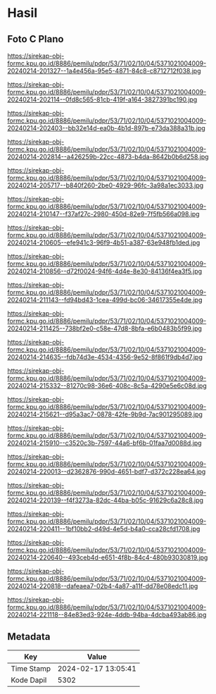 # Hasil

## Foto C Plano

https://sirekap-obj-formc.kpu.go.id/8886/pemilu/pdpr/53/71/02/10/04/5371021004009-20240214-201327--1a4e456a-95e5-4871-84c8-c8712712f038.jpg

https://sirekap-obj-formc.kpu.go.id/8886/pemilu/pdpr/53/71/02/10/04/5371021004009-20240214-202114--0fd8c565-81cb-419f-a164-3827391bc190.jpg

https://sirekap-obj-formc.kpu.go.id/8886/pemilu/pdpr/53/71/02/10/04/5371021004009-20240214-202403--bb32e14d-ea0b-4b1d-897b-e73da388a31b.jpg

https://sirekap-obj-formc.kpu.go.id/8886/pemilu/pdpr/53/71/02/10/04/5371021004009-20240214-202814--a426259b-22cc-4873-b4da-8642b0b6d258.jpg

https://sirekap-obj-formc.kpu.go.id/8886/pemilu/pdpr/53/71/02/10/04/5371021004009-20240214-205717--b840f260-2be0-4929-96fc-3a98a1ec3033.jpg

https://sirekap-obj-formc.kpu.go.id/8886/pemilu/pdpr/53/71/02/10/04/5371021004009-20240214-210147--f37af27c-2980-450d-82e9-7f5fb566a098.jpg

https://sirekap-obj-formc.kpu.go.id/8886/pemilu/pdpr/53/71/02/10/04/5371021004009-20240214-210605--efe941c3-96f9-4b51-a387-63e948fb1ded.jpg

https://sirekap-obj-formc.kpu.go.id/8886/pemilu/pdpr/53/71/02/10/04/5371021004009-20240214-210856--d72f0024-94f6-4d4e-8e30-84136f4ea3f5.jpg

https://sirekap-obj-formc.kpu.go.id/8886/pemilu/pdpr/53/71/02/10/04/5371021004009-20240214-211143--fd94bd43-1cea-499d-bc06-34617355e4de.jpg

https://sirekap-obj-formc.kpu.go.id/8886/pemilu/pdpr/53/71/02/10/04/5371021004009-20240214-211425--738bf2e0-c58e-47d8-8bfa-e6b0483b5f99.jpg

https://sirekap-obj-formc.kpu.go.id/8886/pemilu/pdpr/53/71/02/10/04/5371021004009-20240214-214635--fdb74d3e-4534-4356-9e52-8f861f9db4d7.jpg

https://sirekap-obj-formc.kpu.go.id/8886/pemilu/pdpr/53/71/02/10/04/5371021004009-20240214-215332--81270c98-36e6-408c-8c5a-4290e5e6c08d.jpg

https://sirekap-obj-formc.kpu.go.id/8886/pemilu/pdpr/53/71/02/10/04/5371021004009-20240214-215621--d95a3ac7-0878-42fe-9b9d-7ac901295089.jpg

https://sirekap-obj-formc.kpu.go.id/8886/pemilu/pdpr/53/71/02/10/04/5371021004009-20240214-215910--c3520c3b-7597-44a6-bf6b-01faa7d0088d.jpg

https://sirekap-obj-formc.kpu.go.id/8886/pemilu/pdpr/53/71/02/10/04/5371021004009-20240214-220013--d2362876-990d-4651-bdf7-d372c228ea64.jpg

https://sirekap-obj-formc.kpu.go.id/8886/pemilu/pdpr/53/71/02/10/04/5371021004009-20240214-220139--f4f3273a-82dc-44ba-b05c-91629c6a28c8.jpg

https://sirekap-obj-formc.kpu.go.id/8886/pemilu/pdpr/53/71/02/10/04/5371021004009-20240214-220411--1bf10bb2-d49d-4e5d-b4a0-cca28cfd1708.jpg

https://sirekap-obj-formc.kpu.go.id/8886/pemilu/pdpr/53/71/02/10/04/5371021004009-20240214-220640--493ceb4d-e651-4f8b-84c4-480b93030819.jpg

https://sirekap-obj-formc.kpu.go.id/8886/pemilu/pdpr/53/71/02/10/04/5371021004009-20240214-220818--dafeaea7-02b4-4a87-a11f-dd78e08edc11.jpg

https://sirekap-obj-formc.kpu.go.id/8886/pemilu/pdpr/53/71/02/10/04/5371021004009-20240214-221118--84e83ed3-924e-4ddb-94ba-4dcba493ab86.jpg


## Metadata

| Key        | Value               |
| ---------- | ------------------- |
| Time Stamp | 2024-02-17 13:05:41 |
| Kode Dapil | 5302                |



